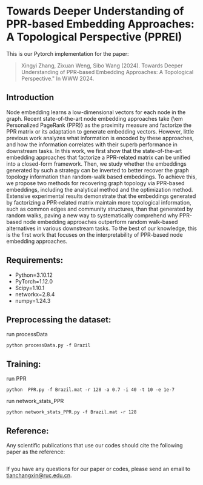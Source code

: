 # Towards Deeper Understanding of PPR-based Embedding Approaches: A Topological Perspective (PPREI)

This is our Pytorch implementation for the paper:

> Xingyi Zhang, Zixuan Weng, Sibo Wang (2024). Towards Deeper Understanding of PPR-based Embedding Approaches: A Topological Perspective." In WWW 2024.

## Introduction
Node embedding learns a low-dimensional vectors for each node in the graph. Recent state-of-the-art node embedding approaches take {\em Personalized PageRank (PPR)} 
as the proximity measure and factorize the PPR matrix or its adaptation to generate embedding vectors. However, little previous work analyzes what information is encoded by these approaches,
and how the information correlates with their superb performance in downstream tasks. In this work, we first show that the state-of-the-art embedding approaches that factorize a
PPR-related matrix can be unified into a closed-form framework. Then, we study whether the embeddings generated by such a strategy can be inverted to better recover the graph topology 
information than random-walk based embeddings. To achieve this, we propose two methods for 
recovering graph topology via PPR-based embeddings, including the analytical method and the optimization method. 
Extensive experimental results demonstrate that the embeddings generated by factorizing a PPR-related matrix maintain more topological information, 
such as common edges and community structures, than that generated by random walks, paving a new way to systematically comprehend why PPR-based node embedding approaches outperform
random walk-based alternatives in various downstream tasks. To the best of our knowledge, this is the first work that focuses on the interpretability of PPR-based node embedding approaches.

## Requirements:
* Python=3.10.12
* PyTorch=1.12.0
* Scipy=1.10.1
* networkx=2.8.4
* numpy=1.24.3
## Preprocessing the dataset:
run processData
```
python processData.py -f Brazil
```
## Training:
run PPR
```
python  PPR.py -f Brazil.mat -r 128 -a 0.7 -i 40 -t 10 -e 1e-7
```

run network_stats_PPR
```
python network_stats_PPR.py -f Brazil.mat -r 128
```

## Reference:
Any scientific publications that use our codes should cite the following paper as the reference:

 ```
 ```

If you have any questions for our paper or codes, please send an email to tianchangxin@ruc.edu.cn.
